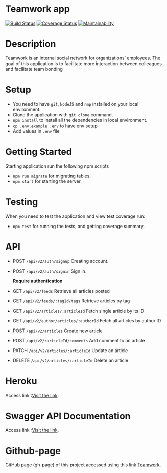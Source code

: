 # Teamwork app
[![Build Status](https://travis-ci.com/hirwaf/teamwork.svg?branch=develop)](https://travis-ci.com/hirwaf/teamwork)
[![Coverage Status](https://coveralls.io/repos/github/hirwaf/teamwork/badge.svg?branch=develop)](https://coveralls.io/github/hirwaf/teamwork?branch=develop)
[![Maintainability](https://api.codeclimate.com/v1/badges/8aef95116e47f61d8121/maintainability)](https://codeclimate.com/github/hirwaf/teamwork/maintainability)

# Description
Teamwork is an internal social network for organizations’ employees. The goal of this application is to facilitate more interaction between colleagues and facilitate team bonding

# Setup
- You need to have `git`, `NodeJS` and `nmp` installed on your local environment.
- Clone the application with `git clone` command.
- `npm install` to install all the dependencies in local environment.
- `cp .env.example .env` to have env setup
- Add values in `.env` file

# Getting Started
Starting application run the following npm scripts
* `npm run migrate` for migrating tables.
* `npm start` for starting the server.

# Testing
When you need to test the application and view test coverage run:
* `npm test` for running the tests, and getting coverage summary.

# API
* POST `/api/v2/auth/signup` Creating account.
* POST `/api/v2/auth/signin` Sign in.

  **Require authentication**
  
* GET `/api/v2/feeds` Retrieve all articles posted
* GET `/api/v2/feeds/:tagId/tags` Retrieve articles by tag
* GET `/api/v2/articles/:articleId` Fetch single article by its ID
* GET `/api/v2/author/articles/:authorId` Fetch all articles by author ID
* POST `/api/v2/articles` Create new article
* POST `/api/v2/:articleId/comments` Add comment to an article
* PATCH `/api/v2/articles/:articleId` Update an article
* DELETE `/api/v2/articles/:articleId` Delete an article

# Heroku 
Access link :[Visit the link](https://teamworkadc.herokuapp.com/api/v2/).

# Swagger API Documentation
Access link :[Visit the link](https://teamworkadc.herokuapp.com/docs/v2).

# Github-page
GitHub page (gh-page) of this project accessed using this link [Teamwork](https://hirwaf.github.io/teamwork/UI).
